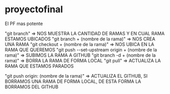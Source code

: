 # proyectofinal
El PF mas potente


"git branch" => NOS MUESTRA LA CANTIDAD DE RAMAS Y EN CUAL RAMA ESTAMOS UBICADOS
"git branch + (nombre de la rama)" => NOS CREA UNA RAMA
"git checkout + (nombre de la rama)" => NOS UBICA EN LA RAMA QUE QUEREMOS
"git push --set-upstream origin + (nombre de la rama)" => SUBIMOS LA RAMA A GITHUB
"git branch -d + (nombre de la rama)" => BORRA LA RAMA DE FORMA LOCAL
"git pull" => ACTUALIZA LA RAMA QUE ESTAMOS PARADOS

"git push origin: (nombre de la rama)" => ACTUALIZA EL GITHUB, SI BORRAMOS UNA RAMA DE FORMA LOCAL, DE ESTA FORMA LA BORRAMOS DEL GITHUB
